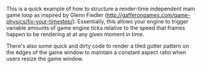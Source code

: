This is a quick example of how to structure a render-time independent main game loop as inspired by Glenn Fiedler (http://gafferongames.com/game-physics/fix-your-timestep/).  Essentially, this allows your engine to trigger variable amounts of game engine ticks relative to the speed that frames happen to be rendering at at any given moment in time.

There's also some quick and dirty code to render a tiled gutter pattern on the edges of the game window to maintain a constant aspect ratio when users resize the game window.
